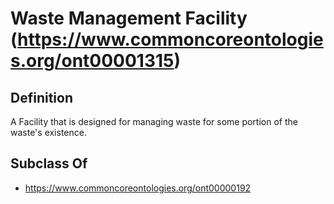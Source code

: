 # Waste Management Facility (https://www.commoncoreontologies.org/ont00001315)

## Definition
A Facility that is designed for managing waste for some portion of the waste's existence.

## Subclass Of
- https://www.commoncoreontologies.org/ont00000192

